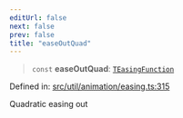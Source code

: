 ```yaml
---
editUrl: false
next: false
prev: false
title: "easeOutQuad"
---
```


> `const` **easeOutQuad**: [`TEasingFunction`](/api/fabric/namespaces/util/type-aliases/teasingfunction/)

Defined in: [src/util/animation/easing.ts:315](https://github.com/fabricjs/fabric.js/blob/9a792f4b7b8031f02ec7ea4ce8c99f810e45cfec/src/util/animation/easing.ts#L315)

Quadratic easing out
